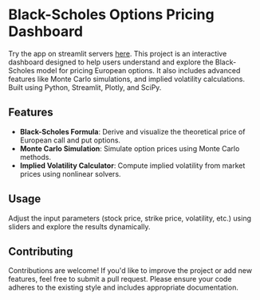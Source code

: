 
# Black-Scholes Options Pricing Dashboard
Try the app on streamlit servers [here](https://hamidabbasi-r-black-scholes-model-black-scholes-ziq8wr.streamlit.app/). This project is an interactive dashboard designed to help users understand and explore the Black-Scholes model for pricing European options. It also includes advanced features like Monte Carlo simulations, and implied volatility calculations. Built using Python, Streamlit, Plotly, and SciPy.

## Features
- **Black-Scholes Formula**: Derive and visualize the theoretical price of European call and put options.
- **Monte Carlo Simulation**: Simulate option prices using Monte Carlo methods.
- **Implied Volatility Calculator**: Compute implied volatility from market prices using nonlinear solvers.


## Usage
Adjust the input parameters (stock price, strike price, volatility, etc.) using sliders and explore the results dynamically.

## Contributing
Contributions are welcome! If you'd like to improve the project or add new features, feel free to submit a pull request. Please ensure your code adheres to the existing style and includes appropriate documentation.
